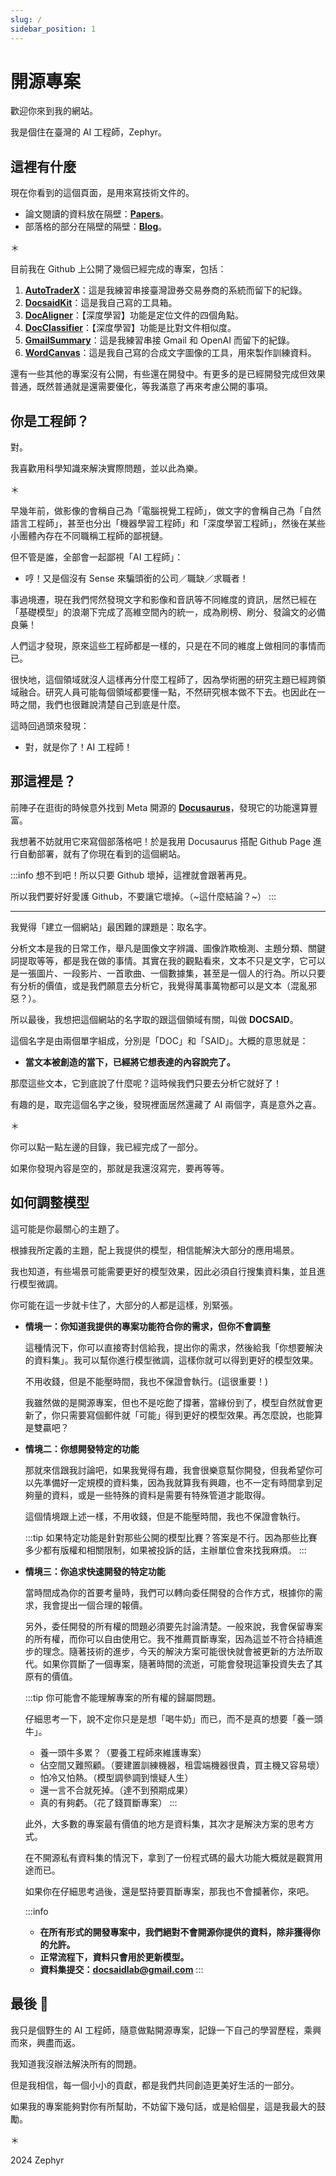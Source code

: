 ```yaml
---
slug: /
sidebar_position: 1
---
```


# 開源專案

歡迎你來到我的網站。

我是個住在臺灣的 AI 工程師，Zephyr。

## 這裡有什麼

現在你看到的這個頁面，是用來寫技術文件的。

- 論文閱讀的資料放在隔壁：[**Papers**](https://docsaid.org/papers/intro)。
- 部落格的部分在隔壁的隔壁：[**Blog**](https://docsaid.org/blog)。

＊

目前我在 Github 上公開了幾個已經完成的專案，包括：

1. [**AutoTraderX**](./autotraderx/intro.md)：這是我練習串接臺灣證券交易券商的系統而留下的紀錄。
2. [**DocsaidKit**](./docsaidkit/intro.md)：這是我自己寫的工具箱。
3. [**DocAligner**](./docaligner/intro.md)：【深度學習】功能是定位文件的四個角點。
4. [**DocClassifier**](./docclassifier/intro.md)：【深度學習】功能是比對文件相似度。
5. [**GmailSummary**](./gmailsummary/intro.md)：這是我練習串接 Gmail 和 OpenAI 而留下的紀錄。
6. [**WordCanvas**](./wordcanvas/intro.md)：這是我自己寫的合成文字圖像的工具，用來製作訓練資料。

還有一些其他的專案沒有公開，有些還在開發中。有更多的是已經開發完成但效果普通，既然普通就是還需要優化，等我滿意了再來考慮公開的事項。

## 你是工程師？

對。

我喜歡用科學知識來解決實際問題，並以此為樂。

＊

早幾年前，做影像的會稱自己為「電腦視覺工程師」，做文字的會稱自己為「自然語言工程師」，甚至也分出「機器學習工程師」和「深度學習工程師」，然後在某些小團體內存在不同職稱工程師的鄙視鏈。

但不管是誰，全部會一起鄙視「AI 工程師」：

- 哼！又是個沒有 Sense 來騙頭銜的公司／職缺／求職者！

事過境遷，現在我們愕然發現文字和影像和音訊等不同維度的資訊，居然已經在「基礎模型」的浪潮下完成了高維空間內的統一，成為刷榜、刷分、發論文的必備良藥！

人們這才發現，原來這些工程師都是一樣的，只是在不同的維度上做相同的事情而已。

很快地，這個領域就沒人這樣再分什麼工程師了，因為學術圈的研究主題已經跨領域融合。研究人員可能每個領域都要懂一點，不然研究根本做不下去。也因此在一時之間，我們也很難說清楚自己到底是什麼。

這時回過頭來發現：

- 對，就是你了！AI 工程師！

## 那這裡是？

前陣子在逛街的時候意外找到 Meta 開源的 [**Docusaurus**](https://docusaurus.io/)，發現它的功能還算豐富。

我想著不妨就用它來寫個部落格吧！於是我用 Docusaurus 搭配 Github Page 進行自動部署，就有了你現在看到的這個網站。

:::info
想不到吧！所以只要 Github 壞掉，這裡就會跟著再見。

所以我們要好好愛護 Github，不要讓它壞掉。（~這什麼結論？~）
:::

---

我覺得「建立一個網站」最困難的課題是：取名字。

分析文本是我的日常工作，舉凡是圖像文字辨識、圖像詐欺檢測、主題分類、關鍵詞提取等等，都是我在做的事情。其實在我的觀點看來，文本不只是文字，它可以是一張圖片、一段影片、一首歌曲、一個數據集，甚至是一個人的行為。所以只要有分析的價值，或是我們願意去分析它，我覺得萬事萬物都可以是文本（混亂邪惡？）。

所以最後，我想把這個網站的名字取的跟這個領域有關，叫做 **DOCSAID**。

這個名字是由兩個單字組成，分別是「DOC」和「SAID」。大概的意思就是：

- **當文本被創造的當下，已經將它想表達的內容說完了。**

那麼這些文本，它到底說了什麼呢？這時候我們只要去分析它就好了！

有趣的是，取完這個名字之後，發現裡面居然還藏了 AI 兩個字，真是意外之喜。

＊

你可以點一點左邊的目錄，我已經完成了一部分。

如果你發現內容是空的，那就是我還沒寫完，要再等等。

## 如何調整模型

這可能是你最關心的主題了。

根據我所定義的主題，配上我提供的模型，相信能解決大部分的應用場景。

我也知道，有些場景可能需要更好的模型效果，因此必須自行搜集資料集，並且進行模型微調。

你可能在這一步就卡住了，大部分的人都是這樣，別緊張。

- **情境一：你知道我提供的專案功能符合你的需求，但你不會調整**

  這種情況下，你可以直接寄封信給我，提出你的需求，然後給我「你想要解決的資料集」。我可以幫你進行模型微調，這樣你就可以得到更好的模型效果。

  不用收錢，但是不能壓時間，我也不保證會執行。(這很重要！)

  我雖然做的是開源專案，但也不是吃飽了撐著，當緣份到了，模型自然就會更新了，你只需要寫個郵件就「可能」得到更好的模型效果。再怎麼說，也能算是雙贏吧？

- **情境二：你想開發特定的功能**

  那就來信跟我討論吧，如果我覺得有趣，我會很樂意幫你開發，但我希望你可以先準備好一定規模的資料集，因為我就算我有興趣，也不一定有時間拿到足夠量的資料，或是一些特殊的資料是需要有特殊管道才能取得。

  這個情境跟上述一樣，不用收錢，但是不能壓時間，我也不保證會執行。

  :::tip
  如果特定功能是針對那些公開的模型比賽？答案是不行。因為那些比賽多少都有版權和相關限制，如果被投訴的話，主辦單位會來找我麻煩。
  :::

- **情境三：你追求快速開發的特定功能**

  當時間成為你的首要考量時，我們可以轉向委任開發的合作方式，根據你的需求，我會提出一個合理的報價。

  另外，委任開發的所有權的問題必須要先討論清楚。一般來說，我會保留專案的所有權，而你可以自由使用它。我不推薦買斷專案，因為這並不符合持續進步的理念。隨著技術的進步，今天的解決方案可能很快就會被更新的方法所取代。如果你買斷了一個專案，隨著時間的流逝，可能會發現這筆投資失去了其原有的價值。

  :::tip
  你可能會不能理解專案的所有權的歸屬問題。

  仔細思考一下，說不定你只是是想「喝牛奶」而已，而不是真的想要「養一頭牛」。

  - 養一頭牛多累？（要養工程師來維護專案）
  - 佔空間又難照顧。（要建置訓練機器，租雲端機器很貴，買主機又容易壞）
  - 怕冷又怕熱。（模型調參調到懷疑人生）
  - 還一言不合就死掉。（達不到預期成果）
  - 真的有夠虧。（花了錢買斷專案）
    :::

  此外，大多數的專案最有價值的地方是資料集，其次才是解決方案的思考方式。

  在不開源私有資料集的情況下，拿到了一份程式碼的最大功能大概就是觀賞用途而已。

  如果你在仔細思考過後，還是堅持要買斷專案，那我也不會攔著你，來吧。

  :::info

  - **在所有形式的開發專案中，我們絕對不會開源你提供的資料，除非獲得你的允許。**
  - **正常流程下，資料只會用於更新模型。**
  - **資料集提交：docsaidlab@gmail.com**
    :::

## 最後 🍹

我只是個野生的 AI 工程師，隨意做點開源專案，記錄一下自己的學習歷程，乘興而來，興盡而返。

我知道我沒辦法解決所有的問題。

但是我相信，每一個小小的貢獻，都是我們共同創造更美好生活的一部分。

如果我的專案能夠對你有所幫助，不妨留下幾句話，或是給個星，這是我最大的鼓勵。

＊

2024 Zephyr

